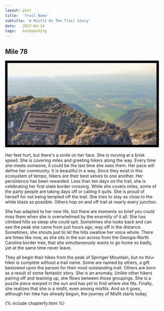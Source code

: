 ```yaml
---
layout: post
title:  'Trail Name'
subtitle: 'A Misfit On The Trail Story'
date:   2022-04-14
tags:   backpacking
---
```

## Mile 78

![Howard's rock](/assets/img_misfit_series/04-howards-rock.jpeg)

Her feet hurt, but there's a smile on her face. She is moving at a brisk speed. She is covering miles and greeting hikers along the way.
Every time she meets someone, it could be the last time she sees them. Her pace will define her community. It is beautiful in a way. Since
they exist in this ecosystem of tempo, hikers are their best selves to one another. Her persistence has been rewarded. Less than ten days on
the trail, she is celebrating her first state border crossing. While she covers miles, some of the party people are taking days off or
calling it quits. She is proud of herself for not being tempted off the trail. She tries to stay as close to the white blaze as possible.
Others hop on and off trail at nearly every junction.

She has adapted to her new life, but there are moments so brief you could miss them when she is overwhelmed by the enormity of it all. She
has climbed hills so steep she could spit. Sometimes she looks back and can see the peak she came from just hours ago, way off in the
distance. Sometimes, she shouts just to let the hills swallow her voice whole. There are times like now, as she sits in the sun across from
the Georgia-North Carolina border tree, that she simultaneously wants to go home so badly, yet at the same time never leave.

They all begin their hikes from the peak of Springer Mountain, but no thru-hiker is complete without a trail name. Some are named by others,
a gift bestowed upon the person for their most outstanding trait. Others are born as a result of some fantastic story. She is an anomaly.
Unlike other hikers pairing off and teaming up, she flows between those groupings. She is a puzzle piece warped in the sun and has yet to
find where she fits. Finally, she realizes that she is a misfit, even among misfits. And so it goes, although her hike has already begun,
the journey of Misfit starts today.

{% include chapterfy.html %}
